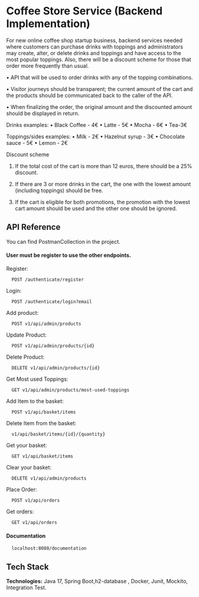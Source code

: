 
# Coffee Store Service (Backend Implementation)

For new online coffee shop startup business, backend services needed where customers can purchase drinks with toppings and administrators may create, alter, or delete drinks and toppings and have access to the most popular toppings. Also, there will be a discount scheme for those that order more frequently than usual.

• API that will be used to order drinks with any of the topping combinations.

• Visitor journeys should be transparent; the current amount of the cart and the products should be communicated back to the caller of the API.

• When finalizing the order, the original amount and the discounted amount should be displayed in return.

Drinks examples:
• Black Coffee - 4€
• Latte - 5€
• Mocha - 6€
• Tea-3€

Toppings/sides examples:
• Milk - 2€
• Hazelnut syrup - 3€
• Chocolate sauce - 5€
• Lemon - 2€

Discount scheme
1. If the total cost of the cart is more than 12 euros, there should be a 25% discount.

2. If there are 3 or more drinks in the cart, the one with the lowest amount (including toppings) should be free.

3. If the cart is eligible for both promotions, the promotion with the lowest cart amount should be used and the other one should be ignored.


## API Reference
You can find PostmanCollection in the project.

#### User must be register to use the other endpoints.
Register:
```http
  POST /authenticate/register
```
Login:
```http
  POST /authenticate/login?email
```

Add product: 
```http
  POST v1/api/admin/products
```
Update Product:
```http
  POST v1/api/admin/products/{id}
```
Delete Product: 
```http
  DELETE v1/api/admin/products/{id}
```

Get Most used Toppings: 
```http
  GET v1/api/admin/products/most-used-toppings
```

Add Item to the basket:
```http
  POST v1/api/basket/items
```

Delete Item from the basket:
```http
  v1/api/basket/items/{id}/{quantity}
```
Get your basket:
```http
  GET v1/api/basket/items
```
Clear your basket:
```http
  DELETE v1/api/admin/products
```

Place Order:
```http
  POST v1/api/orders
```

Get orders:
```http
  GET v1/api/orders
```


#### Documentation 

```http
  localhost:8080/documentation 
```



## Tech Stack

**Technologies:** Java 17, Spring Boot,h2-database , Docker, Junit, Mockito, Integration Test.


